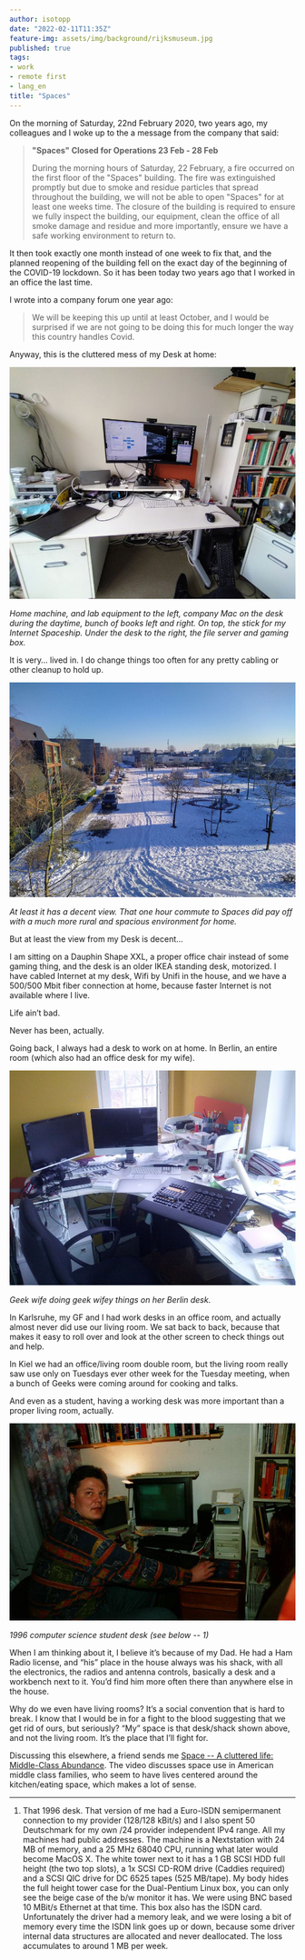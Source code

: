 ```yaml
---
author: isotopp
date: "2022-02-11T11:35Z"
feature-img: assets/img/background/rijksmuseum.jpg 
published: true
tags:
- work
- remote first
- lang_en
title: "Spaces"
---
```


On the morning of Saturday, 22nd February 2020, two years ago, my colleagues and I woke up to the a message from the company that said:

> **"Spaces" Closed for Operations 23 Feb - 28 Feb**
> 
> During the morning hours of Saturday, 22 February, a fire occurred on the first floor of the "Spaces" building.
> The fire was extinguished promptly but due to smoke and residue particles that spread throughout the building, we will not be able to open "Spaces" for at least one weeks time.
> The closure of the building is required to ensure we fully inspect the building, our equipment, clean the office of all smoke damage and residue and more importantly, ensure we have a safe working environment to return to.

It then took exactly one month instead of one week to fix that, and the planned reopening of the building fell on the exact day of the beginning of the COVID-19 lockdown.
So it has been today two years ago that I worked in an office the last time.

I wrote into a company forum one year ago:

> We will be keeping this up until at least October, and I would be surprised if we are not going to be doing this for much longer the way this country handles Covid.

Anyway, this is the cluttered mess of my Desk at home:

![](/uploads/2022/02/spaces-1.jpg)

*Home machine, and lab equipment to the left, company Mac on the desk during the daytime, bunch of books left and right. On top, the stick for my Internet Spaceship. Under the desk to the right, the file server and gaming box.*

It is very… lived in. I do change things too often for any pretty cabling or other cleanup to hold up.

![](/uploads/2022/02/spaces-2.jpg)

*At least it has a decent view. That one hour commute to Spaces did pay off with a much more rural and spacious environment for home.*

But at least the view from my Desk is decent…

I am sitting on a Dauphin Shape XXL, a proper office chair instead of some gaming thing, and the desk is an older IKEA standing desk, motorized.
I have cabled Internet at my desk, Wifi by Unifi in the house, and we have a 500/500 Mbit fiber connection at home, because faster Internet is not available where I live.

Life ain’t bad.

Never has been, actually.

Going back, I always had a desk to work on at home. In Berlin, an entire room (which also had an office desk for my wife).

![](/uploads/2022/02/spaces-3.jpg)

*Geek wife doing geek wifey things on her Berlin desk.*

In Karlsruhe, my GF and I had work desks in an office room, and actually almost never did use our living room.
We sat back to back, because that makes it easy to roll over and look at the other screen to check things out and help.

In Kiel we had an office/living room double room, but the living room really saw use only on Tuesdays ever other week for the Tuesday meeting, when a bunch of Geeks were coming around for cooking and talks.

And even as a student, having a working desk was more important than a proper living room, actually.

![](/uploads/2022/02/spaces-4.jpg)

*1996 computer science student desk (see below -- 1)*

When I am thinking about it, I believe it’s because of my Dad.
He had a Ham Radio license, and “his” place in the house always was his shack, with all the electronics, the radios and antenna controls, basically a desk and a workbench next to it.
You’d find him more often there than anywhere else in the house.

Why do we even have living rooms?
It’s a social convention that is hard to break.
I know that I would be in for a fight to the blood suggesting that we get rid of ours, but seriously?
“My” space is that desk/shack shown above, and not the living room.
It’s the place that I’ll fight for.

Discussing this elsewhere, a friend sends me [Space -- A cluttered life: Middle-Class Abundance](https://www.youtube.com/watch?v=CJWOWksT1x4).
The video discusses space use in American middle class families, who seem to have lives centered around the kitchen/eating space, which makes a lot of sense.

<hr />

1. That 1996 desk.
  That version of me had a Euro-ISDN semipermanent connection to my provider (128/128 kBit/s) and I also spent 50 Deutschmark for my own /24 provider independent IPv4 range. 
   All my machines had public addresses.
  The machine is a Nextstation with 24 MB of memory, and a 25 MHz 68040 CPU, running what later would become MacOS X.
  The white tower next to it has a 1 GB SCSI HDD full height (the two top slots), a 1x SCSI CD-ROM drive (Caddies required) and a SCSI QIC drive for DC 6525 tapes (525 MB/tape).
  My body hides the full height tower case for the Dual-Pentium Linux box, you can only see the beige case of the b/w monitor it has.
  We were using BNC based 10 MBit/s Ethernet at that time.
  This box also has the ISDN card.
  Unfortunately the driver had a memory leak, and we were losing a bit of memory every time the ISDN link goes up or down, because some driver internal data structures are allocated and never deallocated.
  The loss accumulates to around 1 MB per week.

